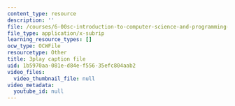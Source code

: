 ```yaml
---
content_type: resource
description: ''
file: /courses/6-00sc-introduction-to-computer-science-and-programming-spring-2011/1b5970aa081ed84ef55635efc804aab2_yVkt3Px4KHA.srt
file_type: application/x-subrip
learning_resource_types: []
ocw_type: OCWFile
resourcetype: Other
title: 3play caption file
uid: 1b5970aa-081e-d84e-f556-35efc804aab2
video_files:
  video_thumbnail_file: null
video_metadata:
  youtube_id: null
---
```

